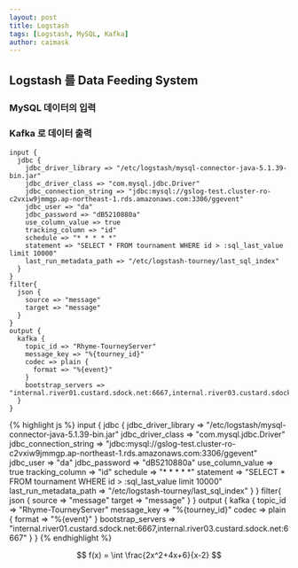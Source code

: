 ```yaml
---
layout: post
title: Logstash
tags: [Logstash, MySQL, Kafka]
author: caimask
---
```


## Logstash 를 Data Feeding System

### MySQL 데이터의 입력

### Kafka 로 데이터 출력


```
input {
  jdbc {
    jdbc_driver_library => "/etc/logstash/mysql-connector-java-5.1.39-bin.jar"
    jdbc_driver_class => "com.mysql.jdbc.Driver"
    jdbc_connection_string => "jdbc:mysql://gslog-test.cluster-ro-c2vxiw9jmmgp.ap-northeast-1.rds.amazonaws.com:3306/ggevent"
    jdbc_user => "da"
    jdbc_password => "dB5210880a"
    use_column_value => true
    tracking_column => "id"
    schedule => "* * * * *"
    statement => "SELECT * FROM tournament WHERE id > :sql_last_value limit 10000"
    last_run_metadata_path => "/etc/logstash-tourney/last_sql_index"
  }
}
filter{
  json {
    source => "message"
    target => "message"
  }
}
output {
  kafka {
    topic_id => "Rhyme-TourneyServer"
    message_key => "%{tourney_id}"
    codec => plain {
      format => "%{event}"
    }
    bootstrap_servers => "internal.river01.custard.sdock.net:6667,internal.river03.custard.sdock.net:6667"
  }
}
```

{% highlight js %}
input {
  jdbc {
    jdbc_driver_library => "/etc/logstash/mysql-connector-java-5.1.39-bin.jar"
    jdbc_driver_class => "com.mysql.jdbc.Driver"
    jdbc_connection_string => "jdbc:mysql://gslog-test.cluster-ro-c2vxiw9jmmgp.ap-northeast-1.rds.amazonaws.com:3306/ggevent"
    jdbc_user => "da"
    jdbc_password => "dB5210880a"
    use_column_value => true
    tracking_column => "id"
    schedule => "* * * * *"
    statement => "SELECT * FROM tournament WHERE id > :sql_last_value limit 10000"
    last_run_metadata_path => "/etc/logstash-tourney/last_sql_index"
  }
}
filter{
  json {
    source => "message"
    target => "message"
  }
}
output {
  kafka {
    topic_id => "Rhyme-TourneyServer"
    message_key => "%{tourney_id}"
    codec => plain {
      format => "%{event}"
    }
    bootstrap_servers => "internal.river01.custard.sdock.net:6667,internal.river03.custard.sdock.net:6667"
  }
}
{% endhighlight %}


$$ f(x) = \int \frac{2x^2+4x+6}{x-2} $$



